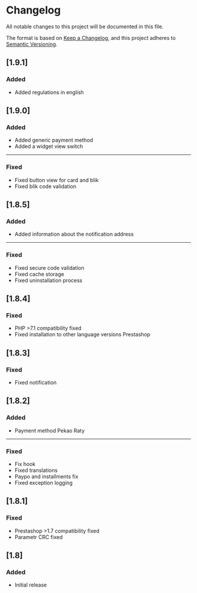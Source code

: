 # Changelog
All notable changes to this project will be documented in this file.

The format is based on [Keep a Changelog](https://keepachangelog.com/en/1.0.0/),
and this project adheres to [Semantic Versioning](https://semver.org/spec/v2.0.0.html).
## [1.9.1]
### Added
- Added regulations in english

## [1.9.0]
### Added
- Added generic payment method
- Added a widget view switch
---
### Fixed
- Fixed button view for card and blik 
- Fixed blik code validation

## [1.8.5]
### Added
- Added information about the notification address
---
### Fixed
- Fixed secure code validation
- Fixed cache storage
- Fixed uninstallation process

## [1.8.4]
### Fixed
- PHP >7.1 compatibility fixed
- Fixed installation to other language versions Prestashop
  
## [1.8.3]
### Fixed
- Fixed notification

## [1.8.2]
### Added
- Payment method Pekao Raty
---
### Fixed
- Fix hook
- Fixed translations
- Paypo and installments fix
- Fixed exception logging

## [1.8.1]
### Fixed
- Prestashop >1.7 compatibility fixed
- Parametr CRC fixed

## [1.8]
### Added
- Initial release
